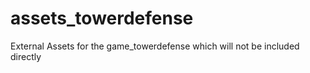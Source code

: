 # assets_towerdefense
External Assets for the game_towerdefense which will not be included directly

